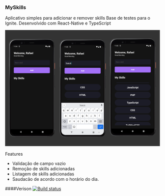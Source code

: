 ### MySkills

Aplicativo simples para adicionar e remover skills
Base de testes para o Ignite.
Desenvolvido com React-Native e TypeScript

![alt text](https://github.com/webstylus/myskills/blob/main/src/assets/images/cover.png?raw=true)

Features
- Validação de campo vazio
- Remoção de skills adicionadas
- Listagem de skills adicionadas
- Saudacão de acordo com o horário do dia.

####Verison
[![Build status](https://build.appcenter.ms/v0.1/apps/63b6b01c-b0dd-4200-9181-de03ae00b2e0/branches/main/badge)](https://appcenter.ms)
